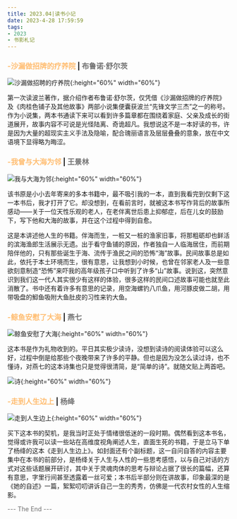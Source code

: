 ```yaml
---
title: 2023.04|读书小记
date: 2023-4-28 17:59:59
tags: 
- 2023
- 书影札记
---
```



### <font color=ffbd71> -沙漏做招牌的疗养院 </font>| <font color=717171>布鲁诺·舒尔茨</font>

![沙漏做招聘的疗养院](https://silbrig.oss-cn-hangzhou.aliyuncs.com/img/202311151425641.png){:height="60%" width="60%"}

第一次读波兰著作，据介绍作者布鲁诺·舒尔茨，仅凭借《沙漏做招牌的疗养院》及《肉桂色铺子及其他故事》两部小说集便囊获波兰“先锋文学三杰”之一的称号。作为小说集，两本书通读下来可以看到许多篇章都在围绕着家庭、父亲及成长的街道展开，故事内容不可说是光怪陆离、奇诡超凡。我想说这不是一本好读的书，许是因为大量的超现实主义手法及隐喻，配合瑰丽语言及层层叠叠的意象，放在中文语境下显得略为晦涩。

### <font color=ffbd71> -我曾与大海为邻</font> | <font color=717171>王景林</font>

![我与大海为邻](https://silbrig.oss-cn-hangzhou.aliyuncs.com/img/202311151449905.png){:height="60%" width="60%"}

该书原是小小去年寄来的多本书籍中，最不吸引我的一本，直到我看完到仅剩下这一本书后，我才打开了它。却没想到，在看前言时，就被这本书写作背后的故事所感动——关于一位天性乐观的老人，在老伴离世后患上抑郁症，后在儿女的鼓励下，写下他和大海的故事，并在这个过程中得到自愈。

这是本讲述他人生的书籍。伴海而生，一桩又一桩的渔家旧事，将那粗砺却也鲜活的滨海渔郎生活展示无遗。出于看守鱼铺的原因，作者独自一人临海居住，而前期陪伴他的，只有那些诞生于海、流传于渔民之间的恐怖“海”故事。民间故事总是如此，依托于本土环境而生，很有意思，让我想到小时候，也曾在邻家老人及一些意欲刻意制造“恐怖”来吓我的高年级孩子口中听到了许多“山”故事。说到这，突然意识到我们这一代人其实很少有这样的体验，很多这样的民间口述故事可能也就至此消散了。书中还有着许多有意思的记录，用空海螺钓八爪鱼，用河豚皮做二胡，用带吸盘的鮣鱼吸附大鱼肚皮的习性来钓大鱼。

### <font color=ffbd71> -鲸鱼安慰了大海 </font> | <font color=717171>燕七</font>

![鲸鱼安慰了大海](https://silbrig.oss-cn-hangzhou.aliyuncs.com/img/202311151502207.png){:height="60%" width="60%"}

这本书是作为礼物收到的。平日其实极少读诗，没想到读诗的阅读体验可以这么好，过程中倒是给那些个夜晚带来了许多的平静。但也是因为没怎么读过诗，也不懂诗，对燕七的这本诗集也只是觉得很清简，是“简单的诗”。就随文贴上两首吧。

![诗](https://silbrig.oss-cn-hangzhou.aliyuncs.com/img/202311151508758.png){:height="60%" width="60%"}

### <font color=ffbd71> -走到人生边上</font> | <font color=717171>杨绛</font>

![走到人生边上](https://silbrig.oss-cn-hangzhou.aliyuncs.com/img/202311151502014.png){:height="60%" width="60%"}

买下这本书的契机，是我当时正处于情绪很低迷的一段时期。偶然看到这本书名，觉得或许我可以读一些站在高维度视角阐述人生，直面生死的书籍，于是立马下单了杨绛的这本《走到人生边上》。如封面还有个副标题，这一自问自答的内容主要集中在本书的前部分，是杨绛关于人生与人性的一些思考感悟，以与自己对话的方式对这些话题展开研讨，其中关于灵魂肉体的思考与辩论占据了很长的篇幅，还算有意思，字里行间甚至透露着一丝可爱；本书后半部分则在讲故事，印象最深的是《她的自述》一篇，絮絮叨叨讲诉自己一生的秀秀，仿佛是一代农村女性的人生缩影。


<font color=717171>--- The End ---</font>



